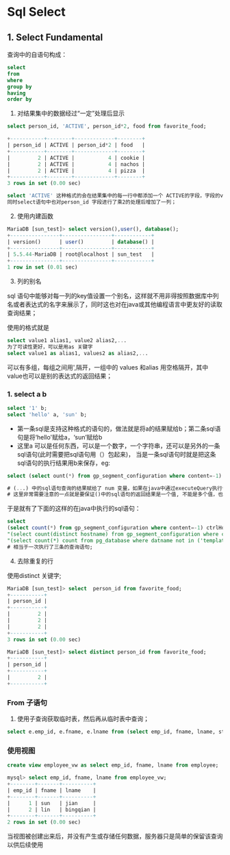 # Sql Select

## 1. Select Fundamental

查询中的自语句构成：

```sql
select
from
where
group by
having
order by
```

1. 对结果集中的数据经过“一定”处理后显示

```sql
select person_id, 'ACTIVE', person_id*2, food from favorite_food;

+-----------+--------+-------------+--------+
| person_id | ACTIVE | person_id*2 | food   |
+-----------+--------+-------------+--------+
|         2 | ACTIVE |           4 | cookie |
|         2 | ACTIVE |           4 | nachos |
|         2 | ACTIVE |           4 | pizza  |
+-----------+--------+-------------+--------+
3 rows in set (0.00 sec)

select 'ACTIVE' 这种格式的会在结果集中的每一行中都添加一个 ACTIVE的字段，字段的value也是'ACTIVE'
同时select语句中也对person_id 字段进行了乘2的处理后增加了一列；
```

2. 使用内建函数

```sql
MariaDB [sun_test]> select version(),user(), database();
+----------------+----------------+------------+
| version()      | user()         | database() |
+----------------+----------------+------------+
| 5.5.44-MariaDB | root@localhost | sun_test   |
+----------------+----------------+------------+
1 row in set (0.01 sec)
```

3. 列的别名

sql 语句中能够对每一列的key值设置一个别名，这样就不用非得按照数据库中列名或者表达式的名字来展示了，同时这也对在java或其他编程语言中更友好的读取查询结果；

使用的格式就是

```sql
select value1 alias1, value2 alias2,...
为了可读性更好，可以是用as 关键字
select value1 as alias1, values2 as alias2,...
```

可以有多组，每组之间用',隔开，一组中的 values 和alias 用空格隔开，其中value也可以是别的表达式的返回结果；

### 1. select a b 

```sql
select '1' b;
select 'hello' a, 'sun' b;
```

* 第一条sql是支持这种格式的语句的，做法就是将a的结果赋给b；第二条sql语句是将‘hello'赋给a，‘sun’赋给b
* 这里a 可以是任何东西，可以是一个数字，一个字符串，还可以是另外的一条sql语句(此时需要把sql语句用（）包起来)， 当是一条sql语句时就是把这条sql语句的执行结果用b来保存，eg:

```sql
select (select ount(*) from gp_segment_configuration where content=-1) num;

# (...) 中的sql语句查询的结果赋给了 num 变量，如果在java中通过executeQuery执行该查询语句的话就可以从返回的ResultSet中共 rs.getString("num")来获得查询的结果;
# 这里非常需要注意的一点就是要保证()中的sql语句的返回结果是一个值, 不能是多个值，也不能是一条记录；
```

于是就有了下面的这样的在java中执行的sql语句：

```sql
select 
(select count(*) from gp_segment_configuration where content=-1) ctrlHosts," +
"(select count(distinct hostname) from gp_segment_configuration where content != -1) calculateHosts," +
"(select count(*) count from pg_database where datname not in ('template0', 'template1', 'postgres')) dbCount;
# 相当于一次执行了三条的查询语句;
```

4. 去除重复的行

使用distinct 关键字;

```sql
MariaDB [sun_test]> select  person_id from favorite_food;
+-----------+
| person_id |
+-----------+
|         2 |
|         2 |
|         2 |
+-----------+
3 rows in set (0.00 sec)

MariaDB [sun_test]> select distinct person_id from favorite_food;
+-----------+
| person_id |
+-----------+
|         2 |
+-----------+
```



### From 子语句

1. 使用子查询获取临时表，然后再从临时表中查询；

```sql
select e.emp_id, e.fname, e.lname from (select emp_id, fname, lname, start_date from employee) e;
```

### 使用视图

```sql
create view employee_vw as select emp_id, fname, lname from employee;

mysql> select emp_id, fname, lname from employee_vw;
+--------+-------+----------+
| emp_id | fname | lname    |
+--------+-------+----------+
|      1 | sun   | jian     |
|      2 | lin   | bingqian |
+--------+-------+----------+
2 rows in set (0.00 sec)
```

当视图被创建出来后，并没有产生或存储任何数据，服务器只是简单的保留该查询以供后续使用

